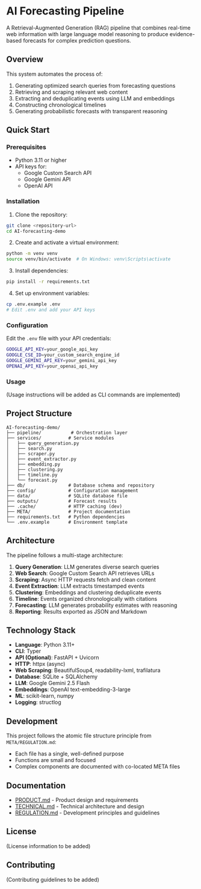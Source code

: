 # AI Forecasting Pipeline

A Retrieval-Augmented Generation (RAG) pipeline that combines real-time web information with large language model reasoning to produce evidence-based forecasts for complex prediction questions.

## Overview

This system automates the process of:
1. Generating optimized search queries from forecasting questions
2. Retrieving and scraping relevant web content
3. Extracting and deduplicating events using LLM and embeddings
4. Constructing chronological timelines
5. Generating probabilistic forecasts with transparent reasoning

## Quick Start

### Prerequisites

- Python 3.11 or higher
- API keys for:
  - Google Custom Search API
  - Google Gemini API
  - OpenAI API

### Installation

1. Clone the repository:
```bash
git clone <repository-url>
cd AI-forecasting-demo
```

2. Create and activate a virtual environment:
```bash
python -m venv venv
source venv/bin/activate  # On Windows: venv\Scripts\activate
```

3. Install dependencies:
```bash
pip install -r requirements.txt
```

4. Set up environment variables:
```bash
cp .env.example .env
# Edit .env and add your API keys
```

### Configuration

Edit the `.env` file with your API credentials:

```bash
GOOGLE_API_KEY=your_google_api_key
GOOGLE_CSE_ID=your_custom_search_engine_id
GOOGLE_GEMINI_API_KEY=your_gemini_api_key
OPENAI_API_KEY=your_openai_api_key
```

### Usage

(Usage instructions will be added as CLI commands are implemented)

## Project Structure

```
AI-forecasting-demo/
├── pipeline/           # Orchestration layer
├── services/          # Service modules
│   ├── query_generation.py
│   ├── search.py
│   ├── scraper.py
│   ├── event_extractor.py
│   ├── embedding.py
│   ├── clustering.py
│   ├── timeline.py
│   └── forecast.py
├── db/                # Database schema and repository
├── config/            # Configuration management
├── data/              # SQLite database file
├── outputs/           # Forecast results
├── .cache/            # HTTP caching (dev)
├── META/              # Project documentation
├── requirements.txt   # Python dependencies
└── .env.example       # Environment template
```

## Architecture

The pipeline follows a multi-stage architecture:

1. **Query Generation**: LLM generates diverse search queries
2. **Web Search**: Google Custom Search API retrieves URLs
3. **Scraping**: Async HTTP requests fetch and clean content
4. **Event Extraction**: LLM extracts timestamped events
5. **Clustering**: Embeddings and clustering deduplicate events
6. **Timeline**: Events organized chronologically with citations
7. **Forecasting**: LLM generates probability estimates with reasoning
8. **Reporting**: Results exported as JSON and Markdown

## Technology Stack

- **Language**: Python 3.11+
- **CLI**: Typer
- **API (Optional)**: FastAPI + Uvicorn
- **HTTP**: httpx (async)
- **Web Scraping**: BeautifulSoup4, readability-lxml, trafilatura
- **Database**: SQLite + SQLAlchemy
- **LLM**: Google Gemini 2.5 Flash
- **Embeddings**: OpenAI text-embedding-3-large
- **ML**: scikit-learn, numpy
- **Logging**: structlog

## Development

This project follows the atomic file structure principle from `META/REGULATION.md`:
- Each file has a single, well-defined purpose
- Functions are small and focused
- Complex components are documented with co-located META files

## Documentation

- [PRODUCT.md](META/PRODUCT.md) - Product design and requirements
- [TECHNICAL.md](META/TECHNICAL.md) - Technical architecture and design
- [REGULATION.md](META/REGULATION.md) - Development principles and guidelines

## License

(License information to be added)

## Contributing

(Contributing guidelines to be added)

